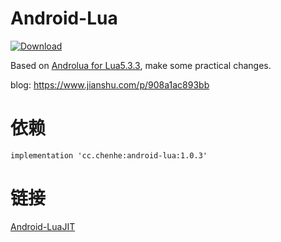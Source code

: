 # Android-Lua

[ ![Download](https://api.bintray.com/packages/liangchenhe55/maven/android-lua/images/download.svg) ](https://bintray.com/liangchenhe55/maven/android-lua/_latestVersion)

Based on [Androlua for Lua5.3.3](https://github.com/lendylongli/AndroLua), make some practical changes.

blog: https://www.jianshu.com/p/908a1ac893bb

# 依赖

```
implementation 'cc.chenhe:android-lua:1.0.3'
```

# 链接

[Android-LuaJIT](https://github.com/liangchenhe55/Android-LuaJIT)
